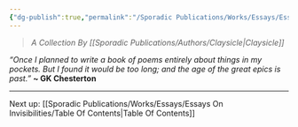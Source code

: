 ```yaml
---
{"dg-publish":true,"permalink":"/Sporadic Publications/Works/Essays/Essays On Invisibilities/Essays on Invisibilities/"}
---
```


>*A Collection By [[Sporadic Publications/Authors/Claysicle\|Claysicle]]*


*“Once I planned to write a book of poems entirely about things in my pockets. But I found it would be too long; and the age of the great epics is past.”*
**~ GK Chesterton**

--- 
Next up:
[[Sporadic Publications/Works/Essays/Essays On Invisibilities/Table Of Contents\|Table Of Contents]]

<div class="page-break" style="page-break-before: always;"></div>

